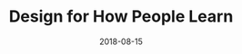 ---
date: 2018-08-15
dateYear: 2018
isbn: 9780134211282
title: Design for How People Learn
description: "If you've ever fallen asleep over a boring lecture or fast-forwarded through a tedious elearning exercise, you know that creating a great learning experience is harder than it seems. And many of us are teaching, even when it's not in our job descriptions—maybe you have to give a presentation, write documentation, or help your audience understand your product or service. Often you know a lot about your subject, but need help to figure out how to teach it effectively to others. In Design for How People Learn, Second Edition, you'll discover how to use key principles behind attention, memory, and learning to create materials that enable your audience to gain and retain the knowledge and skills you're sharing. Updated to cover the latest insights and research into how we learn and remember, this edition includes new techniques for using social and informal learning strategies, as well as two brand new chapters on designing to promote habit formation and best practices for evaluating learning. Through accessible visual metaphors and concrete methods and examples, Design for How People Learn will teach you how to use the fundamental concepts of instructional design both to improve your own learning and engage your audience."
cover: cover-design-for-how-people-learn.jpeg
coverGoogle: https://books.google.com/books/content?id=jCJxrgEACAAJ&printsec=frontcover&img=1&zoom=1&source=gbs_api
pageCount: 296
authors: Julie Dirksen
publishers: Voices That Matter
published: 2016
publishedYear: 2015
reference: false
favorite: false
shelves:
- non-fiction
portfolioFeature: true
---